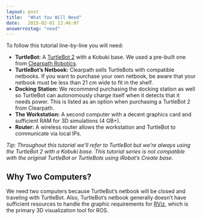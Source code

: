 ```yaml
---
layout: post
title:  "What You Will Need"
date:   2015-02-01 13:46:07
answerrostag: "need"
---
```


To follow this tutorial line-by-line you will need:

- **TurtleBot:** A [TurtleBot 2](http://www.turtlebot.com/) with a Kobuki base. We used a pre-built one from [Clearpath Robotics](http://www.clearpathrobotics.com/turtlebot_2/).
- **TurtleBot’s Netbook:** Clearpath sells TurtleBots with compatible netbooks.  If you want to purchase your own netbook, be aware that your netbook must be less than 21 cm wide to fit in the shelf.
- **Docking Station:** We recommend purchasing the docking station as well so TurtleBot can autonomously charge itself when it detects that it needs power.  This is listed as an option when purchasing a TurtleBot 2 from Clearpath.
- **The Workstation:** A second computer with a decent graphics card and sufficient RAM for 3D simulations (4 GB+).
- **Router:** A wireless router allows the workstation and TurtleBot to communicate via local IPs.


*Tip: Throughout this tutorial we’ll refer to TurtleBot but we’re always using the TurtleBot 2 with a Kobuki base.  This tutorial series is not compatible with the original TurtleBot or TurtleBots using iRobot’s Create base.*

## Why Two Computers?

We need two computers because TurtleBot’s netbook will be closed and traveling with TurtleBot. Also, TurtleBot’s netbook generally doesn’t have sufficient resources to handle the graphic requirements for [RViz](http://wiki.ros.org/rviz), which is the primary 3D visualization tool for ROS.
